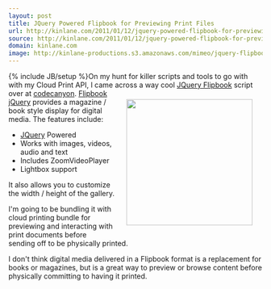 ```yaml
---
layout: post
title: JQuery Powered Flipbook for Previewing Print Files
url: http://kinlane.com/2011/01/12/jquery-powered-flipbook-for-previewing-print-files/
source: http://kinlane.com/2011/01/12/jquery-powered-flipbook-for-previewing-print-files/
domain: kinlane.com
image: http://kinlane-productions.s3.amazonaws.com/mimeo/jquery-flipbook.png
---
```

{% include JB/setup %}On my hunt for killer scripts and tools to go with with my Cloud Print API, I came across a way cool <a href="http://codecanyon.net/item/flipbook-jquery-powered-w-media-gallery/152110" target="_blank">JQuery Flipbook</a> script over at <a href="http://codecanyon.net/" target="_blank">codecanyon</a>.
<img style="padding: 20px;" src="http://kinlane-productions.s3.amazonaws.com/mimeo/jquery-flipbook.png" alt="" width="250" align="right" />
<a href="http://codecanyon.net/item/flipbook-jquery-powered-w-media-gallery/152110" target="_blank"> Flipbook jQuery</a> provides a magazine / book style display for digital media. The features include:
<ul class="mainlist">
	<li><a href="http://jquery.com/" target="_blank">JQuery</a> Powered</li>
	<li>Works with images, videos, audio and text</li>
	<li>Includes ZoomVideoPlayer</li>
	<li>Lightbox support</li>
</ul>
It also allows you to customize the width / height of the gallery.<p></p>
I'm going to be bundling it with cloud printing bundle for previewing and interacting with print documents before sending off to be physically printed.<p></p>
I don't think digital media delivered in a Flipbook format is a replacement for books or magazines, but is a great way to preview or browse content before physically committing to having it printed.